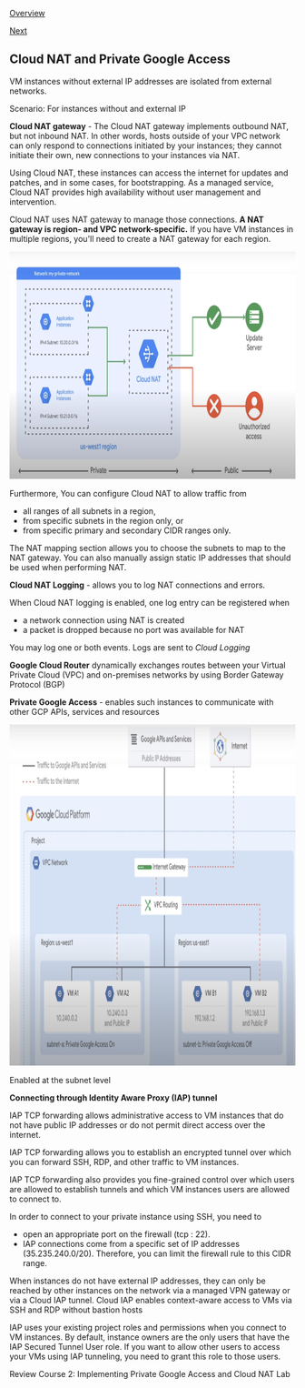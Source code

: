 [Overview](https://github.com/paulowe/gcp/blob/main/readme.md)

[Next](https://github.com/paulowe/gcp/blob/main/virtual-machines-overview.md)

## Cloud NAT and Private Google Access

VM instances without external IP addresses are isolated from external networks.

Scenario: For instances without and external IP

**Cloud NAT gateway** - The Cloud NAT gateway implements outbound NAT, but not inbound NAT. In other words, hosts outside of your VPC network can only respond to connections initiated by your instances; they cannot initiate their own, new connections to your instances via NAT.

Using Cloud NAT, these instances can access the internet for updates and patches, and in some cases, for bootstrapping. As a managed service, Cloud NAT provides high availability without user management and intervention.

Cloud NAT uses NAT gateway to manage those connections. **A NAT gateway is region- and VPC network-specific.** If you have VM instances in multiple regions, you'll need to create a NAT gateway for each region. 

<img src="https://github.com/paulowe/gcp/blob/main/captures/Capture%207.PNG" width="700" height="400" />

Furthermore,  You can configure Cloud NAT to allow traffic from 
- all ranges of all subnets in a region, 
- from specific subnets in the region only, or 
- from specific primary and secondary CIDR ranges only.

The NAT mapping section allows you to choose the subnets to map to the NAT gateway. You can also manually assign static IP addresses that should be used when performing NAT. 

**Cloud NAT Logging** - allows you to log NAT connections and errors.

When Cloud NAT logging is enabled, one log entry can be registered when
- a network connection using NAT is created
- a packet is dropped because no port was available for NAT

You may log one or both events. Logs are sent to *Cloud Logging*

**Google Cloud Router** dynamically exchanges routes between your Virtual Private Cloud (VPC) and on-premises networks by using Border Gateway Protocol (BGP)

**Private Google Access** - enables such instances to communicate with other GCP APIs, services and resources 

<img src="https://github.com/paulowe/gcp/blob/main/captures/Capture%206.PNG" width="600" height="600" />

Enabled at the subnet level

**Connecting through Identity Aware Proxy (IAP) tunnel**

IAP TCP forwarding allows administrative access to VM instances that do not have public IP addresses or do not permit direct access over the internet.

IAP TCP forwarding allows you to establish an encrypted tunnel over which you can forward SSH, RDP, and other traffic to VM instances. 

IAP TCP forwarding also provides you fine-grained control over which users are allowed to establish tunnels and which VM instances users are allowed to connect to.

In order to connect to your private instance using SSH, you need to 
- open an appropriate port on the firewall (tcp : 22). 
- IAP connections come from a specific set of IP addresses (35.235.240.0/20). Therefore, you can limit the firewall rule to this CIDR range.

When instances do not have external IP addresses, they can only be reached by other instances on the network via a managed VPN gateway or via a Cloud IAP tunnel. Cloud IAP enables context-aware access to VMs via SSH and RDP without bastion hosts

IAP uses your existing project roles and permissions when you connect to VM instances. By default, instance owners are the only users that have the IAP Secured Tunnel User role. If you want to allow other users to access your VMs using IAP tunneling, you need to grant this role to those users.

Review Course 2: Implementing Private Google Access and Cloud NAT Lab
